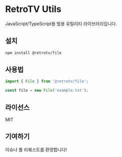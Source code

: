 # RetroTV Utils

JavaScript/TypeScript용 범용 유틸리티 라이브러리입니다.

## 설치

```bash
npm install @retrotv/file
```

## 사용법

```JavaScript
import { File } from '@retrotv/file';

const file = new File('example.txt');
```

## 라이선스

MIT

## 기여하기

이슈나 풀 리퀘스트를 환영합니다!
